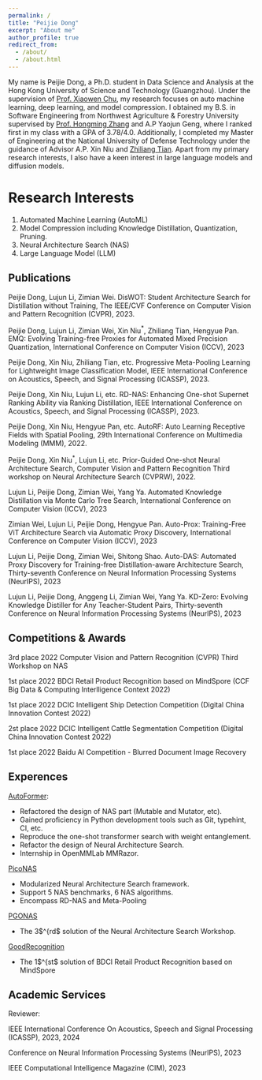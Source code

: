 ```yaml
---
permalink: /
title: "Peijie Dong"
excerpt: "About me"
author_profile: true
redirect_from: 
  - /about/
  - /about.html
---
```


My name is Peijie Dong, a Ph.D. student in Data Science and Analysis at the Hong Kong University of Science and Technology (Guangzhou). Under the supervision of [Prof. Xiaowen Chu](https://sites.google.com/view/chuxiaowen), my research focuses on auto machine learning, deep learning, and model compression. I obtained my B.S. in Software Engineering from Northwest Agriculture & Forestry University supervised by [Prof. Hongming Zhang](https://cie.nwsuaf.edu.cn/szdw/js/2008117820/index.htm) and A.P Yaojun Geng, where I ranked first in my class with a GPA of 3.78/4.0. Additionally, I completed my Master of Engineering at the National University of Defense Technology under the guidance of Advisor A.P. Xin Niu and [Zhiliang Tian](https://tianzhiliang.github.io/). Apart from my primary research interests, I also have a keen interest in large language models and diffusion models.

Research Interests
======
1. Automated Machine Learning (AutoML)
2. Model Compression including Knowledge Distillation, Quantization, Pruning.
3. Neural Architecture Search (NAS)
4. Large Language Model (LLM) 

Publications
------
Peijie Dong, Lujun Li, Zimian Wei. DisWOT: Student Architecture Search for Distillation without Training, The IEEE/CVF Conference on Computer Vision and Pattern Recognition (CVPR), 2023.

Peijie Dong, Lujun Li, Zimian Wei, Xin Niu$^*$, Zhiliang Tian, Hengyue Pan. EMQ: Evolving Training-free Proxies for Automated Mixed Precision Quantization, International Conference on Computer Vision (ICCV), 2023

Peijie Dong, Xin Niu, Zhiliang Tian, etc. Progressive Meta-Pooling Learning for Lightweight Image Classification Model, IEEE International Conference on Acoustics, Speech, and Signal Processing (ICASSP), 2023.

Peijie Dong, Xin Niu, Lujun Li, etc. RD-NAS: Enhancing One-shot Supernet Ranking Ability via Ranking Distillation, IEEE International Conference on Acoustics, Speech, and Signal Processing (ICASSP), 2023.

Peijie Dong, Xin Niu, Hengyue Pan, etc. AutoRF: Auto Learning Receptive Fields with Spatial Pooling, 29th International Conference on Multimedia Modeling (MMM), 2022.

Peijie Dong, Xin Niu$^*$, Lujun Li, etc. Prior-Guided One-shot Neural Architecture Search, Computer Vision and Pattern Recognition Third workshop on Neural Architecture Search (CVPRW), 2022.

Lujun Li, Peijie Dong, Zimian Wei, Yang Ya. Automated Knowledge Distillation via Monte Carlo Tree Search,  International Conference on Computer Vision (ICCV), 2023

Zimian Wei, Lujun Li, Peijie Dong, Hengyue Pan. Auto-Prox: Training-Free ViT Architecture Search via Automatic Proxy Discovery, International Conference on Computer Vision (ICCV), 2023

Lujun Li, Peijie Dong, Zimian Wei, Shitong Shao. Auto-DAS: Automated Proxy Discovery for Training-free Distillation-aware Architecture Search, Thirty-seventh Conference on Neural Information Processing Systems (NeurIPS), 2023

Lujun Li, Peijie Dong, Anggeng Li, Zimian Wei, Yang Ya. KD-Zero: Evolving Knowledge Distiller for Any Teacher-Student Pairs, Thirty-seventh Conference on Neural Information Processing Systems (NeurIPS), 2023

Competitions & Awards 
------
3rd place 2022 Computer Vision and Pattern Recognition (CVPR) Third Workshop on NAS

1st place 2022 BDCI Retail Product Recognition based on MindSpore
 (CCF Big Data \& Computing Interlligence Context 2022)

1st place 2022 DCIC Intelligent Ship Detection Competition (Digital China Innovation Contest 2022)

2st place 2022 DCIC Intelligent Cattle Segmentation Competition (Digital China Innovation Contest 2022)

1st place 2022 Baidu AI Competition - Blurred Document Image Recovery

Experences
----- 
[AutoFormer](https://github.com/open-mmlab/mmrazor/tree/dev-1.x/configs/nas/mmcls/autoformer): 
- Refactored the design of NAS part (Mutable and Mutator, etc). 
- Gained proficiency in Python development tools such as Git, typehint, CI, etc.
- Reproduce the one-shot transformer search with weight entanglement.
- Refactor the design of Neural Architecture Search.
- Internship in OpenMMLab MMRazor.

[PicoNAS](https://github.com/pprp/PicoNAS)
- Modularized Neural Architecture Search framework.
- Support 5 NAS benchmarks, 6 NAS algorithms.
- Encompass RD-NAS and Meta-Pooling

[PGONAS](https://github.com/pprp/CVPR2022-NAS-competition-Track1-3th-solution)
- The 3$^{rd$ solution of the Neural Architecture Search Workshop. 


[GoodRecognition](https://github.com/pprp/GoodsRecognition.MindSpore)
- The 1$^{st$ solution of BDCI Retail Product Recognition based on MindSpore

Academic Services
------
Reviewer: 

IEEE International Conference On Acoustics, Speech and Signal Processing (ICASSP), 2023, 2024

Conference on Neural Information Processing Systems (NeurIPS), 2023

IEEE Computational Intelligence Magazine (CIM), 2023 

